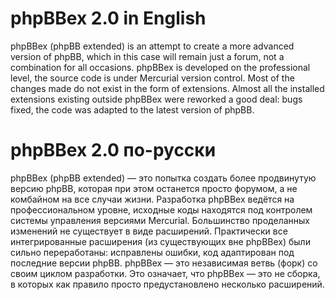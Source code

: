 # phpBBex 2.0 in English #

phpBBex (phpBB extended) is an attempt to create a more advanced version of phpBB, which in this case will remain just a forum, not a combination for all occasions. phpBBex is developed on the professional level, the source code is under Mercurial version control. Most of the changes made do not exist in the form of extensions. Almost all the installed extensions existing outside phpBBex were reworked a good deal: bugs fixed, the code was adapted to the latest version of phpBB.

# phpBBex 2.0 по-русски #
phpBBex (phpBB extended) — это попытка создать более продвинутую версию phpBB, которая при этом останется просто форумом, а не комбайном на все случаи жизни. Разработка phpBBex ведётся на профессиональном уровне, исходные коды находятся под контролем системы управления версиями Mercurial. Большинство проделанных изменений не существует в виде расширений. Практически все интегрированные расширения (из существующих вне phpBBex) были сильно переработаны: исправлены ошибки, код адаптирован под последние версии phpBB. phpBBex — это независимая ветвь (форк) со своим циклом разработки. Это означает, что phpBBex — это не сборка, в которых как правило просто предустановлено несколько расширений.